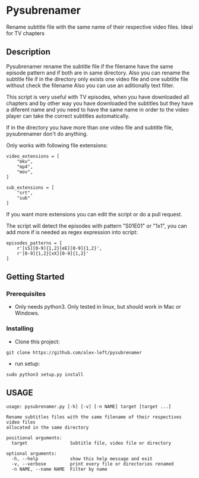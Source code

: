 # Pysubrenamer

Rename subtitle file with the same name of their respective video files. Ideal for TV chapters

## Description
Pysubrenamer rename the subtitle file if the filename have the same episode pattern and if
both are in same directory. Also you can rename the subtitle file if
in the directory only exists one video file and one subtitle file without check the filename
Also you can use an aditionally text filter.

This script is very useful with TV episodes, when you have downloaded all chapters and by
other way you have downloaded the subtitles but they have a diferent name and you need to have
the same name in order to the video player can take the correct subtitles automatically.

If in the directory you have more than one video file and subtitle file,
pysubrenamer don't do anything.

Only works with following file extensions:

```
video_extensions = [
    "mkv",
    "mp4",
    "mov",
]

sub_extensions = [
    "srt",
    "sub"
]
```

If you want more extensions you can edit the script or do a pull request.

The script will detect the episodes with pattern "S01E01" or "1x1", you can add
more if is needed as regex expression into script:

```
episodes_patterns = [
    r'[sS][0-9]{1,2}[eE][0-9]{1,2}',
    r'[0-9]{1,2}[xX][0-9]{1,2}'
]
```

## Getting Started

### Prerequisites

- Only needs python3. Only tested in linux, but should work in Mac or Windows.

### Installing

- Clone this project:
```
git clone https://github.com/alex-left/pysubrenamer
```
- run setup:
```
sudo python3 setup.py install
```

## USAGE

```
usage: pysubrenamer.py [-h] [-v] [-n NAME] target [target ...]

Rename subtitles files with the same filename of their respectives video files
allocated in the same directory

positional arguments:
  target                Subtitle file, video file or directory

optional arguments:
  -h, --help            show this help message and exit
  -v, --verbose         print every file or directories renamed
  -n NAME, --name NAME  Filter by name

```

